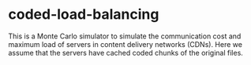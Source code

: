 # coded-load-balancing
This is a Monte Carlo simulator to simulate the communication cost and maximum load 
    of servers in content delivery networks (CDNs). Here we assume that the servers 
    have cached coded chunks of the original files.

